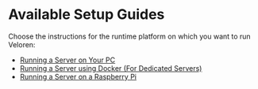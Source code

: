 # Available Setup Guides

Choose the instructions for the runtime platform on which you want to run Veloren:

- [Running a Server on Your PC](on-your-pc.md)
- [Running a Server using Docker (For Dedicated Servers)](on-docker.md)
- [Running a Server on a Raspberry Pi](on-the-rpi.md)
